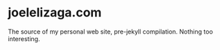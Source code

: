 # joelelizaga.com

The source of my personal web site, pre-jekyll compilation. Nothing too interesting.